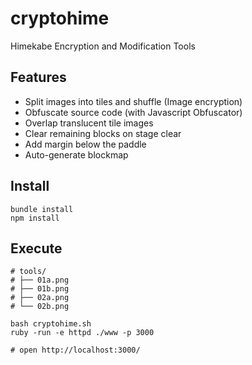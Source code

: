 # cryptohime
Himekabe Encryption and Modification Tools

## Features
- Split images into tiles and shuffle (Image encryption)
- Obfuscate source code (with Javascript Obfuscator)
- Overlap translucent tile images
- Clear remaining blocks on stage clear
- Add margin below the paddle
- Auto-generate blockmap

## Install
```
bundle install
npm install
```

## Execute
```
# tools/
# ├── 01a.png
# ├── 01b.png
# ├── 02a.png
# └── 02b.png

bash cryptohime.sh
ruby -run -e httpd ./www -p 3000

# open http://localhost:3000/
```
